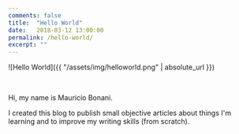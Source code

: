 ```yaml
---
comments: false
title:  "Hello World"
date:   2018-03-12 13:00:00
permalink: /hello-world/
excerpt: ""
---
```

<!-- markdownlint-disable html -->
![Hello World]({{ "/assets/img/helloworld.png" | absolute_url }})

<br />

Hi, my name is Mauricio Bonani.

I created this blog to publish small objective articles about things I'm learning and to improve my writing skills (from scratch).
